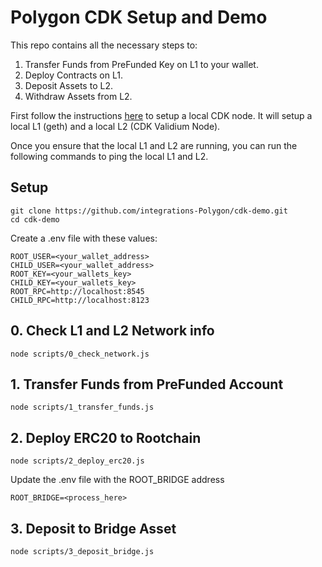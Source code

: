 # Polygon CDK Setup and Demo

This repo contains all the necessary steps to:
1. Transfer Funds from PreFunded Key on L1 to your wallet.
2. Deploy Contracts on L1.
3. Deposit Assets to L2.
4. Withdraw Assets from L2.

First follow the instructions [here](https://github.com/0xPolygon/cdk-validium-node#readme) to setup a local CDK node. It will setup a local L1 (geth) and a local L2 (CDK Validium Node).

Once you ensure that the local L1 and L2 are running, you can run the following commands to ping the local L1 and L2.

## Setup
```
git clone https://github.com/integrations-Polygon/cdk-demo.git
cd cdk-demo
```

Create a .env file with these values:
```
ROOT_USER=<your_wallet_address>
CHILD_USER=<your_wallet_address>
ROOT_KEY=<your_wallets_key>
CHILD_KEY=<your_wallets_key>
ROOT_RPC=http://localhost:8545
CHILD_RPC=http://localhost:8123
```

## 0. Check L1 and L2 Network info
```
node scripts/0_check_network.js
```
## 1. Transfer Funds from PreFunded Account
```
node scripts/1_transfer_funds.js
```

## 2. Deploy ERC20 to Rootchain
```
node scripts/2_deploy_erc20.js 
```

Update the .env file with the ROOT_BRIDGE address
```
ROOT_BRIDGE=<process_here>
```

## 3. Deposit to Bridge Asset
```
node scripts/3_deposit_bridge.js
```